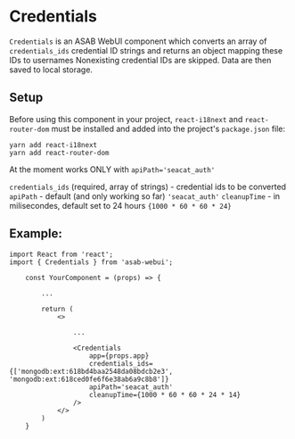 # Credentials

`Credentials` is an ASAB WebUI component which converts an array of `credentials_ids` credential ID strings and returns an object mapping these IDs to usernames Nonexisting credential IDs are skipped. Data are then saved to local storage.

## Setup

Before using this component in your project, `react-i18next` and `react-router-dom` must be installed and added into the project's `package.json` file:

```
yarn add react-i18next
yarn add react-router-dom
```

At the moment works ONLY with `apiPath='seacat_auth'`

`credentials_ids` (required, array of strings) - credential ids to be converted
`apiPath` - default (and only working so far) `'seacat_auth'`
`cleanupTime` - in milisecondes, default set to 24 hours `{1000 * 60 * 60 * 24}`

## Example:

```
import React from 'react';
import { Credentials } from 'asab-webui';

    const YourComponent = (props) => {

        ...

		return (
            <>

                ...

                <Credentials 
                    app={props.app} 
                    credentials_ids={['mongodb:ext:618bd4baa2548da08bdcb2e3', 'mongodb:ext:618ced0fe6f6e38ab6a9c8b8']} 
                    apiPath='seacat_auth' 
                    cleanupTime={1000 * 60 * 60 * 24 * 14}
                />
            </>
		)
    } 
```
